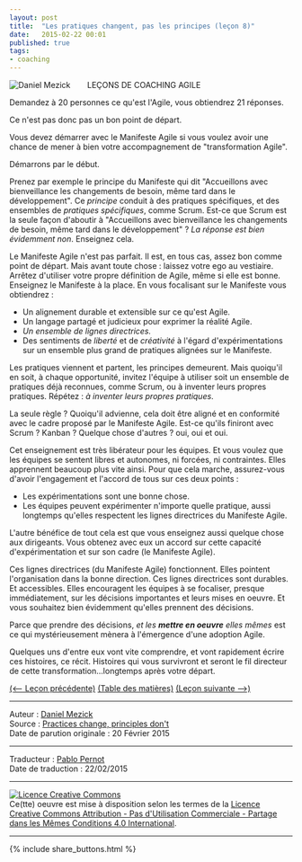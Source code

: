```yaml
---
layout: post
title:  "Les pratiques changent, pas les principes (leçon 8)"
date:   2015-02-22 00:01
published: true
tags:
- coaching
---
```


<div align="left" style="float:left; padding-right:30px" >
  <img title="Daniel Mezick" src="{{ site.url }}assets/daniel_mezick/daniel-mezick-002.png" />
</div>
LEÇONS DE COACHING AGILE

Demandez à 20 personnes ce qu'est l'Agile, vous obtiendrez 21 réponses.

Ce n'est pas donc pas un bon point de départ.

Vous devez démarrer avec le Manifeste Agile si vous voulez avoir une chance de mener à bien votre accompagnement de "transformation Agile".

Démarrons par le début.

Prenez par exemple le principe du Manifeste qui dit "Accueillons avec bienveillance les changements de besoin, même tard dans le développement". Ce _principe_ conduit à des pratiques spécifiques, et des ensembles de _pratiques spécifiques_, comme Scrum. Est-ce que Scrum est la seule façon d'aboutir à "Accueillons avec bienveillance les changements de besoin, même tard dans le développement" ? _La réponse est bien évidemment non_. Enseignez cela.

Le Manifeste Agile n'est pas parfait. Il est, en tous cas, assez bon comme point de départ. Mais avant toute chose : laissez votre ego au vestiaire. Arrêtez d'utiliser votre propre définition de Agile, même si elle est bonne. Enseignez le Manifeste à la place.
En vous focalisant sur le Manifeste vous obtiendrez :

* Un alignement durable et extensible sur ce qu'est Agile.
* Un langage partagé et judicieux pour exprimer la réalité Agile.
* _Un ensemble de lignes directrices._
* Des sentiments de _liberté_ et de _créativité_ à l'égard d'expérimentations sur un ensemble plus grand de pratiques alignées sur le Manifeste.

Les pratiques viennent et partent, les principes demeurent. Mais quoiqu'il en soit, à chaque opportunité, invitez l'équipe à utiliser soit un ensemble de pratiques déjà reconnues, comme Scrum, ou à inventer leurs propres pratiques. Répétez : _à inventer leurs propres pratiques_.

La seule règle ? Quoiqu'il advienne, cela doit être aligné et en conformité avec le cadre proposé par le Manifeste Agile. Est-ce qu'ils finiront avec Scrum ? Kanban ? Quelque chose d'autres ? oui, oui et oui.

Cet enseignement est très libérateur pour les équipes. Et vous voulez que les équipes se sentent libres et autonomes, ni forcées, ni contraintes. Elles apprennent beaucoup plus vite ainsi. Pour que cela marche, assurez-vous d'avoir l'engagement et l'accord de tous sur ces deux points :

* Les expérimentations sont une bonne chose.
* Les équipes peuvent expérimenter n'importe quelle pratique, aussi longtemps qu'elles respectent les lignes directrices du Manifeste Agile.

L'autre bénéfice de tout cela est que vous enseignez aussi quelque chose aux dirigeants. Vous obtenez avec eux un accord sur cette capacité d'expérimentation et sur son cadre (le Manifeste Agile).

Ces lignes directrices (du Manifeste Agile) fonctionnent. Elles pointent l'organisation dans la bonne direction. Ces lignes directrices sont durables. Et accessibles. Elles encouragent les équipes à se focaliser, presque immédiatement, sur les décisions importantes et leurs mises en oeuvre. Et vous souhaitez bien évidemment qu'elles prennent des décisions.

Parce que prendre des décisions, _et les **mettre en oeuvre** elles mêmes_ est ce qui mystérieusement mènera à l'émergence d'une adoption Agile.

Quelques uns d'entre eux vont vite comprendre, et vont rapidement écrire ces histoires, ce récit. Histoires qui vous survivront et seront le fil directeur de cette transformation...longtemps après votre départ.

[(<-- Leçon précédente)](http://www.les-traducteurs-agiles.org/2015/02/20/invitez-a-la-facilitation-lecon-7.html) [(Table des matières)](http://www.les-traducteurs-agiles.org/2015/02/15/lecons-de-coaching.html) [(Leçon suivante -->)](http://www.les-traducteurs-agiles.org/2015/02/25/commencez-dans-le-forum-ouvert-lecon-9.html)  

---
Auteur : [Daniel Mezick](https://twitter.com/DanielMezick)  
Source : [Practices change, principles don't](http://newtechusa.net/agile/practices-change/)  
Date de parution originale : 20 Février 2015  

---
Traducteur : [Pablo Pernot](https://twitter.com/pablopernot)  
Date de traduction : 22/02/2015  

---

<a rel="license" href="http://creativecommons.org/licenses/by-nc-sa/4.0/"><img alt="Licence Creative Commons" style="border-width:0" src="http://i.creativecommons.org/l/by-nc-sa/4.0/88x31.png" /></a><br />Ce(tte) oeuvre est mise à disposition selon les termes de la <a rel="license" href="http://creativecommons.org/licenses/by-nc-sa/4.0/">Licence Creative Commons Attribution - Pas d'Utilisation Commerciale - Partage dans les Mêmes Conditions 4.0 International</a>.

---

{% include share_buttons.html %}
